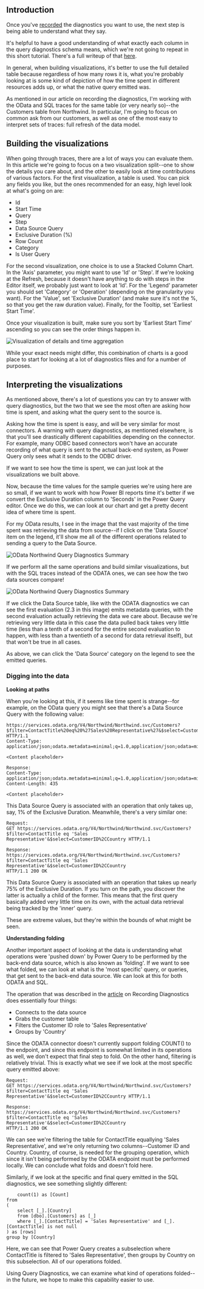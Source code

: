 ## Introduction

Once you've [recorded](RecordingQueryDiagnostics.md) the diagnostics you want to use, the next step is being able to understand what they say.

It's helpful to have a good understanding of what exactly each column in the query diagnostics schema means, which we're not going to repeat in this short tutorial. There's a full writeup of that [here](QueryDiagnostics.md).

In general, when building visualizations, it's better to use the full detailed table because regardless of how many rows it is, what you're probably looking at is some kind of depiction of how the time spent in different resources adds up, or what the native query emitted was.

As mentioned in our article on recording the diagnostics, I'm working with the OData and SQL traces for the same table (or very nearly so)--the Customers table from Northwind. In particular, I'm going to focus on common ask from our customers, as well as one of the most easy to interpret sets of traces: full refresh of the data model.

## Building the visualizations

When going through traces, there are a lot of ways you can evaluate them. In this article we're going to focus on a two visualization split--one to show the details you care about, and the other to easily look at time contributions of various factors. For the first visualization, a table is used. You can pick any fields you like, but the ones recommended for an easy, high level look at what's going on are:

* Id
* Start Time
* Query
* Step
* Data Source Query
* Exclusive Duration (%)
* Row Count
* Category
* Is User Query

For the second visualization, one choice is to use a Stacked Column Chart. In the 'Axis' parameter, you might want to use 'Id' or 'Step'. If we're looking at the Refresh, because it doesn't have anything to do with steps in the Editor itself, we probably just want to look at 'Id'. For the 'Legend' parameter you should set 'Category' or 'Operation' (depending on the granularity you want). For the 'Value', set 'Exclusive Duration' (and make sure it's not the %, so that you get the raw duration value). Finally, for the Tooltip, set 'Earliest Start Time'.

Once your visualization is built, make sure you sort by 'Earliest Start Time' ascending so you can see the order things happen in.

![Visualization of details and time aggregation](images/querydiagnosticsodatahighlevel.png)


While your exact needs might differ, this combination of charts is a good place to start for looking at a lot of diagnostics files and for a number of purposes.

## Interpreting the visualizations

As mentioned above, there's a lot of questions you can try to answer with query diagnostics, but the two that we see the most often are asking how time is spent, and asking what the query sent to the source is.

Asking how the time is spent is easy, and will be very similar for most connectors. A warning with query diagnostics, as mentioned elsewhere, is that you'll see drastically different capabilities depending on the connector. For example, many ODBC based connectors won't have an accurate recording of what query is sent to the actual back-end system, as Power Query only sees what it sends to the ODBC driver.

If we want to see how the time is spent, we can just look at the visualizations we built above.

Now, because the time values for the sample queries we're using here are so small, if we want to work with how Power BI reports time it's better if we convert the Exclusive Duration column to 'Seconds' in the Power Query editor. Once we do this, we can look at our chart and get a pretty decent idea of where time is spent.

For my OData results, I see in the image that the vast majority of the time spent was retrieving the data from source--if I click on the 'Data Source' item on the legend, it'll show me all of the different operations related to sending a query to the Data Source.

![OData Northwind Query Diagnostics Summary](images/querydiagnosticsodataemitted.png)

If we perform all the same operations and build similar visualizations, but with the SQL traces instead of the ODATA ones, we can see how the two data sources compare!

![OData Northwind Query Diagnostics Summary](images/querydiagnosticssqlhighlevel.png)

If we click the Data Source table, like with the ODATA diagnostics we can see the first evaluation (2.3 in this image) emits metadata queries, with the second evaluation actually retrieving the data we care about. Because we're retrieving very little data in this case the data pulled back takes very little time (less than a tenth of a second for the entire second evaluation to happen, with less than a twentieth of a second for data retrieval itself), but that won't be true in all cases.

As above, we can click the 'Data Source' category on the legend to see the emitted queries.

### Digging into the data

**Looking at paths**

When you're looking at this, if it seems like time spent is strange--for example, on the OData query you might see that there's a Data Source Query with the following value:

```Request:
https://services.odata.org/V4/Northwind/Northwind.svc/Customers?$filter=ContactTitle%20eq%20%27Sales%20Representative%27&$select=CustomerID%2CCountry HTTP/1.1
Content-Type: application/json;odata.metadata=minimal;q=1.0,application/json;odata=minimalmetadata;q=0.9,application/atomsvc+xml;q=0.8,application/atom+xml;q=0.8,application/xml;q=0.7,text/plain;q=0.7

<Content placeholder>

Response:
Content-Type: application/json;odata.metadata=minimal;q=1.0,application/json;odata=minimalmetadata;q=0.9,application/atomsvc+xml;q=0.8,application/atom+xml;q=0.8,application/xml;q=0.7,text/plain;q=0.7
Content-Length: 435

<Content placeholder>
```

This Data Source Query is associated with an operation that only takes up, say, 1% of the Exclusive Duration. Meanwhile, there's a very similar one:

```
Request:
GET https://services.odata.org/V4/Northwind/Northwind.svc/Customers?$filter=ContactTitle eq 'Sales Representative'&$select=CustomerID%2CCountry HTTP/1.1

Response:
https://services.odata.org/V4/Northwind/Northwind.svc/Customers?$filter=ContactTitle eq 'Sales Representative'&$select=CustomerID%2CCountry
HTTP/1.1 200 OK
```

This Data Source Query is associated with an operation that takes up nearly 75% of the Exclusive Duration. If you turn on the path, you discover the latter is actually a child of the former. This means that the first query basically added very little time on its own, with the actual data retrieval being tracked by the 'inner' query.

These are extreme values, but they're within the bounds of what might be seen.

**Understanding folding**

Another important aspect of looking at the data is understanding what operations were 'pushed down' by Power Query to be performed by the back-end data source, which is also known as 'folding'. If we want to see what folded, we can look at what is the 'most specific' query, or queries, that get sent to the back-end data source. We can look at this for both ODATA and SQL.

The operation that was described in the [article](RecordingQueryDiagnostics.md) on Recording Diagnostics does essentially four things:

* Connects to the data source
* Grabs the customer table
* Filters the Customer ID role to 'Sales Representative'
* Groups by 'Country'

Since the ODATA connector doesn't currently support folding COUNT() to the endpoint, and since this endpoint is somewhat limited in its operations as well, we don't expect that final step to fold. On the other hand, filtering is relatively trivial. This is exactly what we see if we look at the most specific query emitted above:

```
Request:
GET https://services.odata.org/V4/Northwind/Northwind.svc/Customers?$filter=ContactTitle eq 'Sales Representative'&$select=CustomerID%2CCountry HTTP/1.1

Response:
https://services.odata.org/V4/Northwind/Northwind.svc/Customers?$filter=ContactTitle eq 'Sales Representative'&$select=CustomerID%2CCountry
HTTP/1.1 200 OK
```

We can see we're filtering the table for ContactTitle equallying 'Sales Representative', and we're only returning two columns--Customer ID and Country. Country, of course, is needed for the grouping operation, which since it isn't being performed by the ODATA endpoint must be performed locally. We can conclude what folds and doesn't fold here.

Similarly, if we look at the specific and final query emitted in the SQL diagnostics, we see something slightly different:

```select [rows].[Country] as [Country],
    count(1) as [Count]
from 
(
    select [_].[Country]
    from [dbo].[Customers] as [_]
    where [_].[ContactTitle] = 'Sales Representative' and [_].[ContactTitle] is not null
) as [rows]
group by [Country]
```

Here, we can see that Power Query creates a subselection where ContactTitle is filtered to 'Sales Representative', then groups by Country on this subselection. All of our operations folded.

Using Query Diagnostics, we can examine what kind of operations folded--in the future, we hope to make this capability easier to use.
